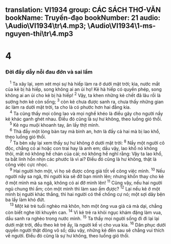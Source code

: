 translation: VI1934
group: CÁC SÁCH THƠ-VĂN
bookName: Truyền-đạo 
bookNumber: 21
audio: \Audio\VI1934\tr\4.mp3; \Audio\VI1934\1-ms-nguyen-thi\tr\4.mp3
-------

<div class="title"><h1>4</h1><h3>Đời đầy dẫy nỗi đau đớn và sai lầm</h3></div>
<span class="verse tr_4_1"> <sup>1</sup> Ta xây lại, xem xét mọi sự hà hiếp làm ra ở dưới mặt trời; kìa, nước mắt của kẻ bị hà hiếp, song không ai an ủi họ! Kẻ hà hiếp có quyền phép, song không ai an ủi cho kẻ bị hà hiếp! </span>
<span class="verse tr_4_2"><sup>2</sup> Vậy, ta khen những kẻ chết đã lâu rồi là sướng hơn kẻ còn sống; </span>
<span class="verse tr_4_3"><sup>3</sup> còn kẻ chưa được sanh ra, chưa thấy những gian ác làm ra dưới mặt trời, ta cho là có phước hơn hai đằng kia. <br/></span>
<span class="verse tr_4_4"> <sup>4</sup> Ta cũng thấy mọi công lao và mọi nghề khéo là điều gây cho người nầy kẻ khác ganh ghét nhau. Điều đó cũng là sự hư không, theo luồng gió thổi. <br/></span>
<span class="verse tr_4_5"> <sup>5</sup> Kẻ ngu muội khoanh tay, ăn lấy thịt mình. <br/></span>
<span class="verse tr_4_6"> <sup>6</sup> Thà đầy một lòng bàn tay mà bình an, hơn là đầy cả hai mà bị lao khổ, theo luồng gió thổi. <br/></span>
<span class="verse tr_4_7"> <sup>7</sup> Ta bèn xây lại xem thấy sự hư không ở dưới mặt trời: </span>
<span class="verse tr_4_8"><sup>8</sup> Nầy một người cô độc, chẳng có ai hoặc con trai hay là anh em; dầu vậy, lao khổ nó không thôi, mắt nó không hề chán của cải; nó không hề nghĩ rằng: Vậy ta lao khổ, ta bắt linh hồn nhịn các phước là vì ai? Điều đó cũng là hư không, thật là công việc cực nhọc. <br/></span>
<span class="verse tr_4_9"> <sup>9</sup> Hai người hơn một, vì họ sẽ được công giá tốt về công việc mình. </span>
<span class="verse tr_4_10"><sup>10</sup> Nếu người nầy sa ngã, thì người kia sẽ đỡ bạn mình lên; nhưng khốn thay cho kẻ ở một mình mà sa ngã, không có ai đỡ mình lên! </span>
<span class="verse tr_4_11"><sup>11</sup> Cũng vậy, nếu hai người ngủ chung thì ấm; còn một mình thì làm sao ấm được? </span>
<span class="verse tr_4_12"><sup>12</sup> Lại nếu kẻ ở một mình bị người khác thắng, thì hai người có thế chống cự nó; một sợi dây bện ba lấy làm khó đứt. <br/></span>
<span class="verse tr_4_13"> <sup>13</sup> Một kẻ trẻ tuổi nghèo mà khôn, hơn một ông vua già cả mà dại, chẳng còn biết nghe lời khuyên can. </span>
<span class="verse tr_4_14"><sup>14</sup> Vì kẻ trẻ ra khỏi ngục khám đặng làm vua, dầu sanh ra nghèo trong nước mình. </span>
<span class="verse tr_4_15"><sup>15</sup> Ta thấy mọi người sống đi đi lại lại dưới mặt trời, đều theo kẻ trẻ ấy, là người kế vị cho vua kia. </span>
<span class="verse tr_4_16"><sup>16</sup> Dân phục dưới quyền người thật đông vô số; dầu vậy, những kẻ đến sau sẽ chẳng vui thích về người. Điều đó cũng là sự hư không, theo luồng gió thổi. <br/></span>
